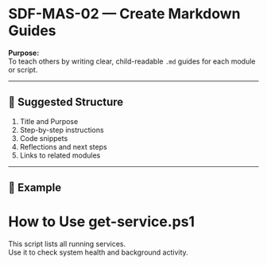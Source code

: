 # SDF-MAS-02 — Create Markdown Guides

**Purpose:**  
To teach others by writing clear, child-readable `.md` guides for each module or script.

---

## 🧭 Suggested Structure

1. Title and Purpose  
2. Step-by-step instructions  
3. Code snippets  
4. Reflections and next steps  
5. Links to related modules

---

## 📘 Example

# How to Use get-service.ps1

This script lists all running services.  
Use it to check system health and background activity.


